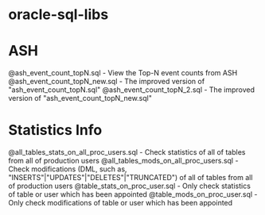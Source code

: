 # oracle-sql-libs

# ASH
@ash_event_count_topN.sql - View the Top-N event counts from ASH
@ash_event_count_topN_new.sql - The improved version of "ash_event_count_topN.sql"
@ash_event_count_topN_2.sql - The improved version of "ash_event_count_topN_new.sql"

# Statistics Info
@all_tables_stats_on_all_proc_users.sql - Check statistics of all of tables from all of production users
@all_tables_mods_on_all_proc_users.sql - Check modifications (DML, such as, "INSERTS"|"UPDATES"|"DELETES"|"TRUNCATED") of all of tables from all of production users
@table_stats_on_proc_user.sql - Only check statistics of table or user which has been appointed
@table_mods_on_proc_user.sql - Only check modifications of table or user which has been appointed
